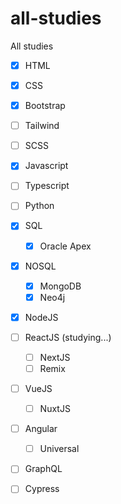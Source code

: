 # all-studies
All studies
- [x] HTML
- [x] CSS
- [x] Bootstrap
- [ ] Tailwind
- [ ] SCSS
- [x] Javascript
- [ ] Typescript
- [ ] Python
- [x] SQL
  - [x] Oracle Apex
- [x] NOSQL
  - [x] MongoDB
  - [x] Neo4j
- [x] NodeJS 
- [ ] ReactJS (studying...)
  - [ ] NextJS
  - [ ] Remix
- [ ] VueJS
  - [ ] NuxtJS
- [ ] Angular
  - [ ] Universal
- [ ] GraphQL
- [ ] Cypress

